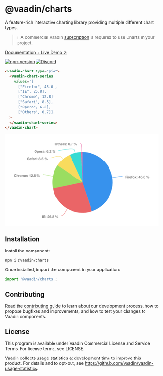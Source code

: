 # @vaadin/charts

A feature-rich interactive charting library providing multiple different chart types.

> ℹ️&nbsp; A commercial Vaadin [subscription](https://vaadin.com/pricing) is required to use Charts in your project.

[Documentation + Live Demo ↗](https://charts.demo.vaadin.com/vaadin-charts/)

[![npm version](https://badgen.net/npm/v/@vaadin/charts)](https://www.npmjs.com/package/@vaadin/charts)
[![Discord](https://img.shields.io/discord/732335336448852018?label=discord)](https://discord.gg/PHmkCKC)

```html
<vaadin-chart type="pie">
  <vaadin-chart-series
    values='[
      ["Firefox", 45.0],
      ["IE", 26.8],
      ["Chrome", 12.8],
      ["Safari", 8.5],
      ["Opera", 6.2],
      ["Others", 0.7]]'
  >
  </vaadin-chart-series>
</vaadin-chart>
```

[<img src="https://raw.githubusercontent.com/vaadin/web-components/main/packages/charts/screenshot.png" width="530" alt="Screenshot of vaadin-chart">](https://vaadin.com/docs/latest/components/charts)

## Installation

Install the component:

```sh
npm i @vaadin/charts
```

Once installed, import the component in your application:

```js
import '@vaadin/charts';
```

## Contributing

Read the [contributing guide](https://vaadin.com/docs/latest/contributing/overview) to learn about our development process, how to propose bugfixes and improvements, and how to test your changes to Vaadin components.

## License

This program is available under Vaadin Commercial License and Service Terms. For license terms, see LICENSE.

Vaadin collects usage statistics at development time to improve this product.
For details and to opt-out, see https://github.com/vaadin/vaadin-usage-statistics.
